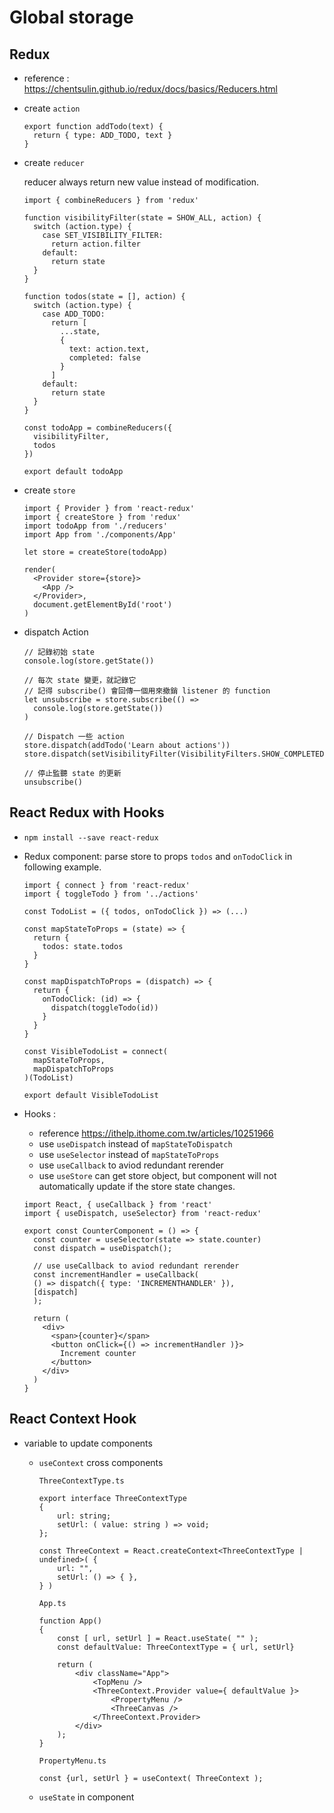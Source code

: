 # Global storage 

## Redux

- reference : https://chentsulin.github.io/redux/docs/basics/Reducers.html
- create `action`

  ```
  export function addTodo(text) {
    return { type: ADD_TODO, text }
  }
  ```

- create `reducer`

  reducer always return new value instead of modification.
  
  ```
  import { combineReducers } from 'redux'

  function visibilityFilter(state = SHOW_ALL, action) {
    switch (action.type) {
      case SET_VISIBILITY_FILTER:
        return action.filter
      default:
        return state
    }
  }

  function todos(state = [], action) {
    switch (action.type) {
      case ADD_TODO:
        return [
          ...state,
          {
            text: action.text,
            completed: false
          }
        ]
      default:
        return state
    }
  }

  const todoApp = combineReducers({
    visibilityFilter,
    todos
  })

  export default todoApp
  ```

- create `store`
  ```
  import { Provider } from 'react-redux'
  import { createStore } from 'redux'
  import todoApp from './reducers'
  import App from './components/App'

  let store = createStore(todoApp)

  render(
    <Provider store={store}>
      <App />
    </Provider>,
    document.getElementById('root')
  )
  ```
- dispatch Action
  ```
  // 記錄初始 state
  console.log(store.getState())

  // 每次 state 變更，就記錄它
  // 記得 subscribe() 會回傳一個用來撤銷 listener 的 function
  let unsubscribe = store.subscribe(() =>
    console.log(store.getState())
  )

  // Dispatch 一些 action
  store.dispatch(addTodo('Learn about actions'))
  store.dispatch(setVisibilityFilter(VisibilityFilters.SHOW_COMPLETED))

  // 停止監聽 state 的更新
  unsubscribe()
  ```

## React Redux with Hooks

- `npm install --save react-redux`
- Redux component: parse store to props `todos` and `onTodoClick` in following example.
  ```
  import { connect } from 'react-redux'
  import { toggleTodo } from '../actions'

  const TodoList = ({ todos, onTodoClick }) => (...)

  const mapStateToProps = (state) => {
    return {
      todos: state.todos
    }
  }

  const mapDispatchToProps = (dispatch) => {
    return {
      onTodoClick: (id) => {
        dispatch(toggleTodo(id))
      }
    }
  }

  const VisibleTodoList = connect(
    mapStateToProps,
    mapDispatchToProps
  )(TodoList)

  export default VisibleTodoList
  ```

- Hooks :
  - reference https://ithelp.ithome.com.tw/articles/10251966
  - use `useDispatch` instead of `mapStateToDispatch`
  - use `useSelector` instead of `mapStateToProps`
  - use `useCallback` to aviod redundant rerender
  - use `useStore` can get store object, but component will not automatically update if the store state changes.

  ```
  import React, { useCallback } from 'react'
  import { useDispatch, useSelector} from 'react-redux'

  export const CounterComponent = () => {
    const counter = useSelector(state => state.counter)
    const dispatch = useDispatch();

    // use useCallback to aviod redundant rerender
    const incrementHandler = useCallback(
    () => dispatch({ type: 'INCREMENTHANDLER' }),
    [dispatch]
    );
    
    return (
      <div>
        <span>{counter}</span>
        <button onClick={() => incrementHandler )}>
          Increment counter
        </button>
      </div>
    )
  }
  ```

## React Context Hook

- variable to update components
    -  `useContext` cross components

        `ThreeContextType.ts`
        ```
        export interface ThreeContextType
        {   
            url: string;
            setUrl: ( value: string ) => void;   
        };

        const ThreeContext = React.createContext<ThreeContextType | undefined>( {
            url: "",
            setUrl: () => { },
        } )
        ```

        `App.ts`
        ```
        function App()
        {
            const [ url, setUrl ] = React.useState( "" );
            const defaultValue: ThreeContextType = { url, setUrl}

            return (            
                <div className="App">
                    <TopMenu />
                    <ThreeContext.Provider value={ defaultValue }>
                        <PropertyMenu />
                        <ThreeCanvas />
                    </ThreeContext.Provider>
                </div>
            );
        }
        ```

        `PropertyMenu.ts`
        ```
        const {url, setUrl } = useContext( ThreeContext );
        ```

    -  `useState` in component


